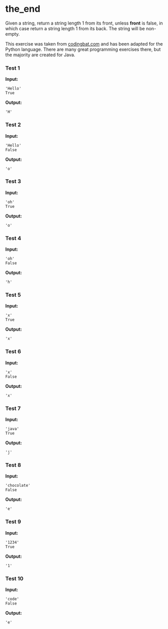 # the_end





Given a string, return a string length 1 from its front, unless <b>front</b> is false, in which case return a string length 1 from its back. The string will be non-empty.

This exercise was taken from [codingbat.com](https://codingbat.com/prob/p162477) and has been adapted for the Python language. There are many great programming exercises there, but the majority are created for Java.






### Test 1
**Input:**
```
'Hello'
True
```
**Output:**
```
'H'
```
### Test 2
**Input:**
```
'Hello'
False
```
**Output:**
```
'o'
```
### Test 3
**Input:**
```
'oh'
True
```
**Output:**
```
'o'
```
### Test 4
**Input:**
```
'oh'
False
```
**Output:**
```
'h'
```
### Test 5
**Input:**
```
'x'
True
```
**Output:**
```
'x'
```
### Test 6
**Input:**
```
'x'
False
```
**Output:**
```
'x'
```
### Test 7
**Input:**
```
'java'
True
```
**Output:**
```
'j'
```
### Test 8
**Input:**
```
'chocolate'
False
```
**Output:**
```
'e'
```
### Test 9
**Input:**
```
'1234'
True
```
**Output:**
```
'1'
```
### Test 10
**Input:**
```
'code'
False
```
**Output:**
```
'e'
```

